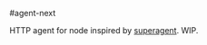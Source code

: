 #agent-next

HTTP agent for node inspired by [superagent](https://github.com/visionmedia/superagent). WIP.
